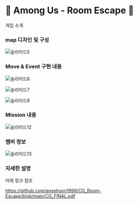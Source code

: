 # 🙌 Among Us - Room Escape 🙌

게임 소개




### map 디자인 및 구성


![슬라이드5](https://user-images.githubusercontent.com/63048392/125153718-a97cca00-e190-11eb-887b-c7240542f730.PNG)

### Move & Event 구현 내용

![슬라이드6](https://user-images.githubusercontent.com/63048392/125153783-1e500400-e191-11eb-9fa2-dca96ddab524.PNG)

![슬라이드7](https://user-images.githubusercontent.com/63048392/125153786-227c2180-e191-11eb-9bfe-7fff3c17d6f6.PNG)

![슬라이드8](https://user-images.githubusercontent.com/63048392/125153798-34f65b00-e191-11eb-9816-47d1994d3223.PNG)

### Mission 내용

![슬라이드12](https://user-images.githubusercontent.com/63048392/125153833-696a1700-e191-11eb-862d-b9b58dade0fc.PNG)

### 멤버 정보

![슬라이드13](https://user-images.githubusercontent.com/63048392/125153839-71c25200-e191-11eb-810e-b4368173148b.PNG)



### 자세한 설명

아래 링크 참조

https://github.com/ansehoon1999/CG_Room-Escape/blob/main/CG_FINAL.pdf

